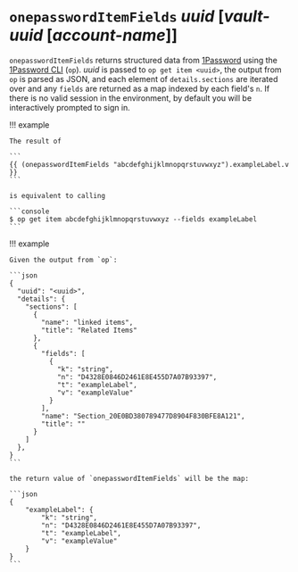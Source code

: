 # `onepasswordItemFields` *uuid* [*vault-uuid* [*account-name*]]

`onepasswordItemFields` returns structured data from
[1Password](https://1password.com/) using the [1Password
CLI](https://support.1password.com/command-line-getting-started/) (`op`).
*uuid* is passed to `op get item <uuid>`, the output from `op` is parsed as
JSON, and each element of `details.sections` are iterated over and any `fields`
are returned as a map indexed by each field's `n`. If there is no valid session
in the environment, by default you will be interactively prompted to sign in.

!!! example

    The result of

    ```
    {{ (onepasswordItemFields "abcdefghijklmnopqrstuvwxyz").exampleLabel.v }}
    ```

    is equivalent to calling

    ```console
    $ op get item abcdefghijklmnopqrstuvwxyz --fields exampleLabel
    ```

!!! example

    Given the output from `op`:

    ```json
    {
      "uuid": "<uuid>",
      "details": {
        "sections": [
          {
            "name": "linked items",
            "title": "Related Items"
          },
          {
            "fields": [
              {
                "k": "string",
                "n": "D4328E0846D2461E8E455D7A07B93397",
                "t": "exampleLabel",
                "v": "exampleValue"
              }
            ],
            "name": "Section_20E0BD380789477D8904F830BFE8A121",
            "title": ""
          }
        ]
      },
    }
    ```

    the return value of `onepasswordItemFields` will be the map:

    ```json
    {
        "exampleLabel": {
            "k": "string",
            "n": "D4328E0846D2461E8E455D7A07B93397",
            "t": "exampleLabel",
            "v": "exampleValue"
        }
    }
    ```
